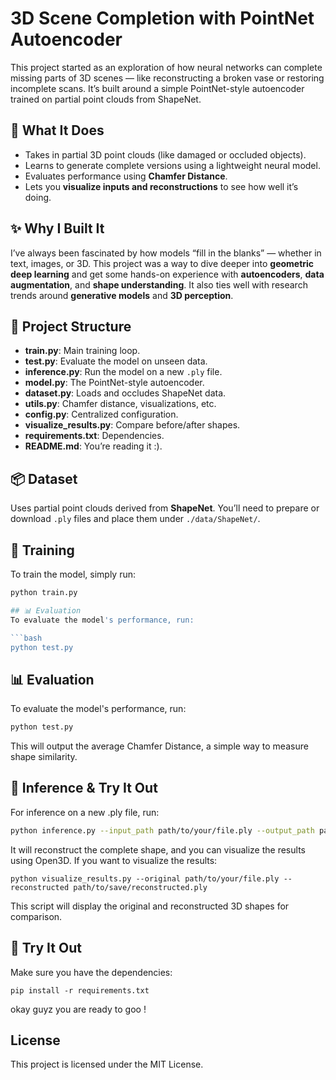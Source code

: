 # 3D Scene Completion with PointNet Autoencoder

This project started as an exploration of how neural networks can complete missing parts of 3D scenes — like reconstructing a broken vase or restoring incomplete scans. It’s built around a simple PointNet-style autoencoder trained on partial point clouds from ShapeNet.

## 🧠 What It Does
- Takes in partial 3D point clouds (like damaged or occluded objects).
- Learns to generate complete versions using a lightweight neural model.
- Evaluates performance using **Chamfer Distance**.
- Lets you **visualize inputs and reconstructions** to see how well it’s doing.

## ✨ Why I Built It
I’ve always been fascinated by how models “fill in the blanks” — whether in text, images, or 3D. This project was a way to dive deeper into **geometric deep learning** and get some hands-on experience with **autoencoders**, **data augmentation**, and **shape understanding**. It also ties well with research trends around **generative models** and **3D perception**.

## 📂 Project Structure
- **train.py**: Main training loop.
- **test.py**: Evaluate the model on unseen data.
- **inference.py**: Run the model on a new `.ply` file.
- **model.py**: The PointNet-style autoencoder.
- **dataset.py**: Loads and occludes ShapeNet data.
- **utils.py**: Chamfer distance, visualizations, etc.
- **config.py**: Centralized configuration.
- **visualize_results.py**: Compare before/after shapes.
- **requirements.txt**: Dependencies.
- **README.md**: You’re reading it :).

## 📦 Dataset
Uses partial point clouds derived from **ShapeNet**. You’ll need to prepare or download `.ply` files and place them under `./data/ShapeNet/`.

## 🧪 Training
To train the model, simply run:

```bash
python train.py

## 📊 Evaluation
To evaluate the model's performance, run:

```bash
python test.py
```

## 📊 Evaluation
To evaluate the model's performance, run:
```bash
python test.py
```
This will output the average Chamfer Distance, a simple way to measure shape similarity.
## 🧍 Inference & Try It Out
For inference on a new .ply file, run:
```bash
python inference.py --input_path path/to/your/file.ply --output_path path/to/save/reconstructed.ply
```
It will reconstruct the complete shape, and you can visualize the results using Open3D. If you want to visualize the results:

```
python visualize_results.py --original path/to/your/file.ply --reconstructed path/to/save/reconstructed.ply
```
This script will display the original and reconstructed 3D shapes for comparison.

## 🚀 Try It Out
Make sure you have the dependencies:
```
pip install -r requirements.txt

```
okay guyz you are ready to goo !

## License
This project is licensed under the MIT License.







